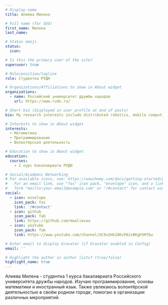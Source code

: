 ```yaml
---
# Display name
title: Алиева Милена

# Full name (for SEO)
first_name: Милена
last_name: 

# Status emoji
status:
  icon:

# Is this the primary user of the site?
superuser: true

# Role/position/tagline
role: Студентка РУДН

# Organizations/Affiliations to show in About widget
organizations:
  - name: Российский университет дружбы народов
    url: https://www.rudn.ru/

# Short bio (displayed in user profile at end of posts)
bio: My research interests include distributed robotics, mobile computing and programmable matter.

# Interests to show in About widget
interests:
  - Математика
  - Программирование
  - Волонтёрская деятельность

# Education to show in About widget
education:
  courses:
    - 1 курс бакалавриата РУДН

# Social/Academic Networking
# For available icons, see: https://wowchemy.com/docs/getting-started/page-builder/#icons
#   For an email link, use "fas" icon pack, "envelope" icon, and a link in the
#   form "mailto:your-email@example.com" or "/#contact" for contact widget.
social:
  - icon: envelope
    icon_pack: fas
    link: '/#contact'
  - icon: github
    icon_pack: fab
    link: https://github.com/maalievaa
  - icon: youtube
    icon_pack: fab
    link: https://www.youtube.com/channel/UC9u5Hk2O6zPA2xBKgh5M7Ew

# Enter email to display Gravatar (if Gravatar enabled in Config)
email: ''

# Highlight the author in author lists? (true/false)
highlight_name: true
---
```


Алиева Милена - студентка 1 курса бакалавриата Российского университета дружбы народов. Изучаю программирование, основы математики и иностранный язык. Также увлекаюсь волонтёрской деятельностью в своём родном городе, помогаю в организации различных мероприятий.



